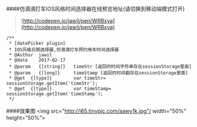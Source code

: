 ####仿滴滴打车IOS风格时间选择器在线预览地址(请切换到移动端模式打开)
>[http://codepen.io/jawil/pen/WRBxya](http://codepen.io/jawil/pen/WRBxya)

 ```
 /**
  * [datePicker plugin]
  * IOS风格日期选择器,仿滴滴打车预约用车时间选择器
  * @Author  jawil
  * @date    2017-02-17
  * @param   {[string]}   timeStr [返回的时间字符串存在sessionStorage里面]
  * @param   {[long]}     timeStamp [返回的时间戳存在sessionStorage里面]
  * @get  {[type]}        var timeStr= sessionStorage.getItem('timeStr');
  * @get  {[type]}        var timeStamp= sessionStorage.getItem('timeStamp');
  */
 ```



####效果图
<img src="http://i65.tinypic.com/aawy1k.jpg"/ width="50%" height="50%">

